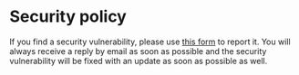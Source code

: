 # Security policy

If you find a security vulnerability, please use [this form](https://contact.faircode.eu/?product=fairemailsupport) to report it.
You will always receive a reply by email as soon as possible and the security vulnerability will be fixed with an update as soon as possible as well.
